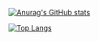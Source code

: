 [![Anurag's GitHub stats](https://github-readme-stats.vercel.app/api?username=natsumixd)](https://github.com/natsumixd/natsumixd)


[![Top Langs](https://github-readme-stats.vercel.app/api/top-langs/?username=natsumixd&layout=compact&hide=html,c#,javascript,dockerfile,batchfil)](https://github.com/anuraghazra/github-readme-stats)
